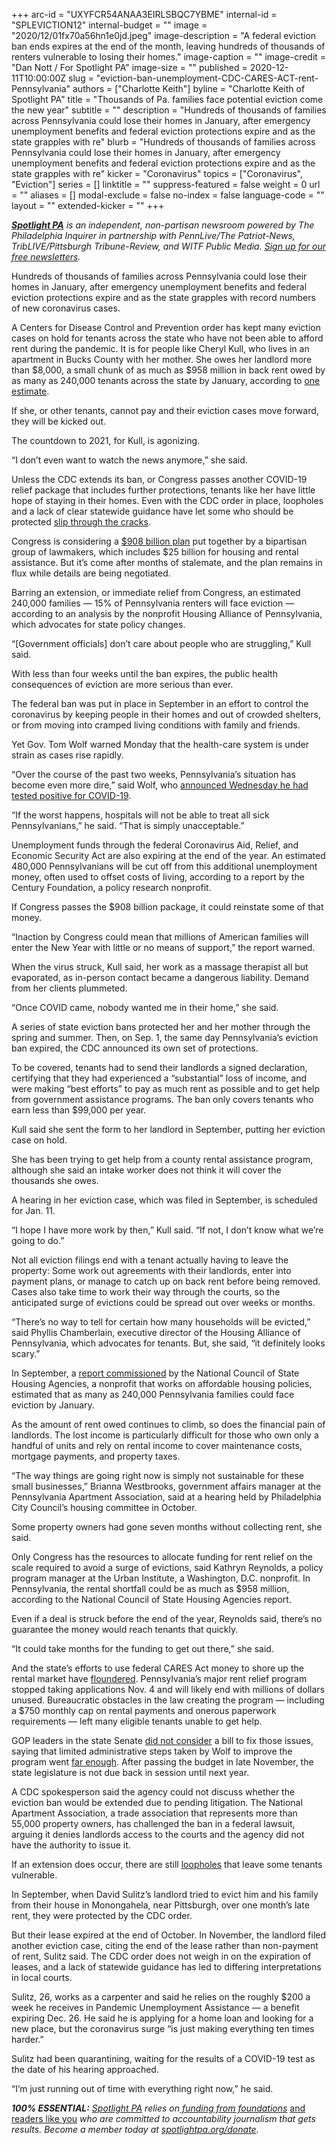 +++
arc-id = "UXYFCR54ANAA3EIRLSBQC7YBME"
internal-id = "SPLEVICTION12"
internal-budget = ""
image = "2020/12/01fx70a56hn1e0jd.jpeg"
image-description = "A federal eviction ban ends expires at the end of the month, leaving hundreds of thousands of renters vulnerable to losing their homes."
image-caption = ""
image-credit = "Dan Nott / For Spotlight PA"
image-size = ""
published = 2020-12-11T10:00:00Z
slug = "eviction-ban-unemployment-CDC-CARES-ACT-rent-Pennsylvania"
authors = ["Charlotte Keith"]
byline = "Charlotte Keith of Spotlight PA"
title = "Thousands of Pa. families face potential eviction come the new year"
subtitle = ""
description = "Hundreds of thousands of families across Pennsylvania could lose their homes in January, after emergency unemployment benefits and federal eviction protections expire and as the state grapples with re"
blurb = "Hundreds of thousands of families across Pennsylvania could lose their homes in January, after emergency unemployment benefits and federal eviction protections expire and as the state grapples with re"
kicker = "Coronavirus"
topics = ["Coronavirus", "Eviction"]
series = []
linktitle = ""
suppress-featured = false
weight = 0
url = ""
aliases = []
modal-exclude = false
no-index = false
language-code = ""
layout = ""
extended-kicker = ""
+++

<a href="https://www.spotlightpa.org/"><i><b>Spotlight PA</b></i></a><i> is an independent, non-partisan newsroom powered by The Philadelphia Inquirer in partnership with PennLive/The Patriot-News, TribLIVE/Pittsburgh Tribune-Review, and WITF Public Media. </i><a href="https://www.spotlightpa.org/newsletters"><i>Sign up for our free newsletters</i></a><i>.</i>

Hundreds of thousands of families across Pennsylvania could lose their homes in January, after emergency unemployment benefits and federal eviction protections expire and as the state grapples with record numbers of new coronavirus cases.

A Centers for Disease Control and Prevention order has kept many eviction cases on hold for tenants across the state who have not been able to afford rent during the pandemic. It is for people like Cheryl Kull, who lives in an apartment in Bucks County with her mother. She owes her landlord more than $8,000, a small chunk of as much as $958 million in back rent owed by as many as 240,000 tenants across the state by January, according to <a href="https://www.ncsha.org/wp-content/uploads/Analysis-of-Current-and-Expected-Rental-Shortfall-and-Potential-Evictions-in-the-US_Stout_FINAL.pdf">one estimate</a>.

If she, or other tenants, cannot pay and their eviction cases move forward, they will be kicked out.

The countdown to 2021, for Kull, is agonizing.

“I don’t even want to watch the news anymore,” she said.

Unless the CDC extends its ban, or Congress passes another COVID-19 relief package that includes further protections, tenants like her have little hope of staying in their homes. Even with the CDC order in place, loopholes and a lack of clear statewide guidance have let some who should be protected <a href="https://www.spotlightpa.org/news/2020/11/pa-eviction-cdc-ban-loophole-renters-despair/">slip through the cracks</a>.

Congress is considering a <a href="https://www.manchin.senate.gov/imo/media/doc/COVID%20Emergency%20Relief%20Framework.pdf?cb">$908 billion plan</a> put together by a bipartisan group of lawmakers, which includes $25 billion for housing and rental assistance. But it’s come after months of stalemate, and the plan remains in flux while details are being negotiated.

<script src="https://www.spotlightpa.org/embed.js" async></script><div data-spl-embed-version="1" data-spl-src="https://www.spotlightpa.org/embeds/tips/"></div>

Barring an extension, or immediate relief from Congress, an estimated 240,000 families — 15% of Pennsylvania renters will face eviction — according to an analysis by the nonprofit Housing Alliance of Pennsylvania, which advocates for state policy changes.

“[Government officials] don’t care about people who are struggling,” Kull said.

With less than four weeks until the ban expires, the public health consequences of eviction are more serious than ever.

The federal ban was put in place in September in an effort to control the coronavirus by keeping people in their homes and out of crowded shelters, or from moving into cramped living conditions with family and friends.

Yet Gov. Tom Wolf warned Monday that the health-care system is under strain as cases rise rapidly.

“Over the course of the past two weeks, Pennsylvania’s situation has become even more dire,” said Wolf, who <a href="https://www.spotlightpa.org/news/2020/12/governor-tom-wolf-coronavirus-positive-pennsylvania/" target=_blank>announced Wednesday he had tested positive for COVID-19</a>.

“If the worst happens, hospitals will not be able to treat all sick Pennsylvanians,” he said. “That is simply unacceptable.”

Unemployment funds through the federal Coronavirus Aid, Relief, and Economic Security Act are also expiring at the end of the year. An estimated 480,000 Pennsylvanians will be cut off from this additional unemployment money, often used to offset costs of living, according to a report by the Century Foundation, a policy research nonprofit.

If Congress passes the $908 billion package, it could reinstate some of that money.

“Inaction by Congress could mean that millions of American families will enter the New Year with little or no means of support,” the report warned.

When the virus struck, Kull said, her work as a massage therapist all but evaporated, as in-person contact became a dangerous liability. Demand from her clients plummeted.

“Once COVID came, nobody wanted me in their home,” she said.

A series of state eviction bans protected her and her mother through the spring and summer. Then, on Sep. 1, the same day Pennsylvania’s eviction ban expired, the CDC announced its own set of protections.

To be covered, tenants had to send their landlords a signed declaration, certifying that they had experienced a “substantial” loss of income, and were making “best efforts” to pay as much rent as possible and to get help from government assistance programs. The ban only covers tenants who earn less than $99,000 per year.

Kull said she sent the form to her landlord in September, putting her eviction case on hold.

She has been trying to get help from a county rental assistance program, although she said an intake worker does not think it will cover the thousands she owes.

A hearing in her eviction case, which was filed in September, is scheduled for Jan. 11.

“I hope I have more work by then,” Kull said. “If not, I don’t know what we’re going to do.”

Not all eviction filings end with a tenant actually having to leave the property: Some work out agreements with their landlords, enter into payment plans, or manage to catch up on back rent before being removed. Cases also take time to work their way through the courts, so the anticipated surge of evictions could be spread out over weeks or months.

“There’s no way to tell for certain how many households will be evicted,” said Phyllis Chamberlain, executive director of the Housing Alliance of Pennsylvania, which advocates for tenants. But, she said, “it definitely looks scary.”

In September, a <a href="https://www.ncsha.org/wp-content/uploads/Analysis-of-Current-and-Expected-Rental-Shortfall-and-Potential-Evictions-in-the-US_Stout_FINAL.pdf">report commissioned</a> by the National Council of State Housing Agencies, a nonprofit that works on affordable housing policies, estimated that as many as 240,000 Pennsylvania families could face eviction by January.

As the amount of rent owed continues to climb, so does the financial pain of landlords. The lost income is particularly difficult for those who own only a handful of units and rely on rental income to cover maintenance costs, mortgage payments, and property taxes.

“The way things are going right now is simply not sustainable for these small businesses,” Brianna Westbrooks, government affairs manager at the Pennsylvania Apartment Association, said at a hearing held by Philadelphia City Council’s housing committee in October.

Some property owners had gone seven months without collecting rent, she said.

Only Congress has the resources to allocate funding for rent relief on the scale required to avoid a surge of evictions, said Kathryn Reynolds, a policy program manager at the Urban Institute, a Washington, D.C. nonprofit. In Pennsylvania, the rental shortfall could be as much as $958 million, according to the National Council of State Housing Agencies report.

Even if a deal is struck before the end of the year, Reynolds said, there’s no guarantee the money would reach tenants that quickly.

“It could take months for the funding to get out there,” she said.

And the state’s efforts to use federal CARES Act money to shore up the rental market have <a href="https://www.spotlightpa.org/news/2020/08/pa-evictions-ban-rental-assistance-program-coronavirus-flaws/">floundered</a>. Pennsylvania’s major rent relief program stopped taking applications Nov. 4 and will likely end with millions of dollars unused. Bureaucratic obstacles in the law creating the program — including a $750 monthly cap on rental payments and onerous paperwork requirements — left many eligible tenants unable to get help.

GOP leaders in the state Senate <a href="https://www.spotlightpa.org/news/2020/10/pa-rental-assistance-program-bill-house-senate-republicans/">did not consider</a> a bill to fix those issues, saying that limited administrative steps taken by Wolf to improve the program went <a href="https://www.spotlightpa.org/news/2020/10/pa-coronavirus-rent-relief-program-wolf-landlords-payment-plans/">far enough</a>. After passing the budget in late November, the state legislature is not due back in session until next year.

A CDC spokesperson said the agency could not discuss whether the eviction ban would be extended due to pending litigation. The National Apartment Association, a trade association that represents more than 55,000 property owners, has challenged the ban in a federal lawsuit, arguing it denies landlords access to the courts and the agency did not have the authority to issue it.

If an extension does occur, there are still <a href="https://www.spotlightpa.org/news/2020/11/pa-eviction-cdc-ban-loophole-renters-despair/">loopholes</a> that leave some tenants vulnerable.

In September, when David Sulitz’s landlord tried to evict him and his family from their house in Monongahela, near Pittsburgh, over one month’s late rent, they were protected by the CDC order.

But their lease expired at the end of October. In November, the landlord filed another eviction case, citing the end of the lease rather than non-payment of rent, Sulitz said. The CDC order does not weigh in on the expiration of leases, and a lack of statewide guidance has led to differing interpretations in local courts.

Sulitz, 26, works as a carpenter and said he relies on the roughly $200 a week he receives in Pandemic Unemployment Assistance — a benefit expiring Dec. 26. He said he is applying for a home loan and looking for a new place, but the coronavirus surge “is just making everything ten times harder.”

Sulitz had been quarantining, waiting for the results of a COVID-19 test as the date of his hearing approached.

“I’m just running out of time with everything right now,” he said.

<i><b>100% ESSENTIAL:</b></i><i> </i><a href="https://www.spotlightpa.org/"><i>Spotlight PA</i></a><i> relies on</i><a href="https://www.spotlightpa.org/support"><i> funding from foundations</i></a><i> </i><a href="https://www.spotlightpa.org/support">and readers like you</a><i> who are committed to accountability journalism that gets results. Become a member today at </i><a href="http://checkout.fundjournalism.org/memberform?org_id=spotlightpa&campaign=701f4000000TVuIAAW"><i>spotlightpa.org/donate</i></a><i>.</i>

